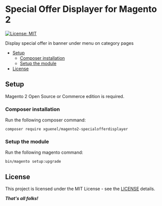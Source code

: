 # Special Offer Displayer for Magento 2

[![License: MIT](https://img.shields.io/github/license/opengento/magento2-snowflake.svg?style=flat-square)](./LICENSE)

Display special offer in banner under menu on category pages

- [Setup](#setup)
    - [Composer installation](#composer-installation)
    - [Setup the module](#setup-the-module)
- [License](#license)

## Setup

Magento 2 Open Source or Commerce edition is required.

### Composer installation

Run the following composer command:

```shell
composer require xguenel/magento2-specialofferdisplayer
```

### Setup the module

Run the following magento command:

```shell
bin/magento setup:upgrade
```


## License

This project is licensed under the MIT License - see the [LICENSE](./LICENSE) details.

***That's all folks!***
